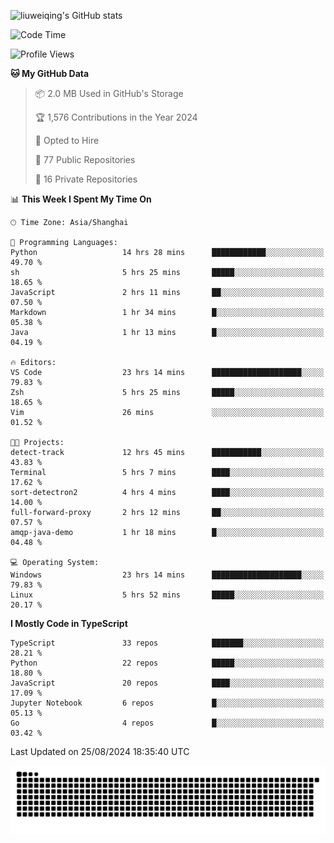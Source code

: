 ![liuweiqing's GitHub stats](https://github-readme-stats.vercel.app/api?username=14790897&show_icons=true&locale=cn&include_all_commits=true&count_private=true)

<!--START_SECTION:waka-->
![Code Time](http://img.shields.io/badge/Code%20Time-1%2C290%20hrs%2018%20mins-blue)

![Profile Views](http://img.shields.io/badge/Profile%20Views-1-blue)

**🐱 My GitHub Data** 

> 📦 2.0 MB Used in GitHub's Storage 
 > 
> 🏆 1,576 Contributions in the Year 2024
 > 
> 💼 Opted to Hire
 > 
> 📜 77 Public Repositories 
 > 
> 🔑 16 Private Repositories 
 > 
📊 **This Week I Spent My Time On** 

```text
🕑︎ Time Zone: Asia/Shanghai

💬 Programming Languages: 
Python                   14 hrs 28 mins      ████████████░░░░░░░░░░░░░   49.70 % 
sh                       5 hrs 25 mins       █████░░░░░░░░░░░░░░░░░░░░   18.65 % 
JavaScript               2 hrs 11 mins       ██░░░░░░░░░░░░░░░░░░░░░░░   07.50 % 
Markdown                 1 hr 34 mins        █░░░░░░░░░░░░░░░░░░░░░░░░   05.38 % 
Java                     1 hr 13 mins        █░░░░░░░░░░░░░░░░░░░░░░░░   04.19 % 

🔥 Editors: 
VS Code                  23 hrs 14 mins      ████████████████████░░░░░   79.83 % 
Zsh                      5 hrs 25 mins       █████░░░░░░░░░░░░░░░░░░░░   18.65 % 
Vim                      26 mins             ░░░░░░░░░░░░░░░░░░░░░░░░░   01.52 % 

🐱‍💻 Projects: 
detect-track             12 hrs 45 mins      ███████████░░░░░░░░░░░░░░   43.83 % 
Terminal                 5 hrs 7 mins        ████░░░░░░░░░░░░░░░░░░░░░   17.62 % 
sort-detectron2          4 hrs 4 mins        ████░░░░░░░░░░░░░░░░░░░░░   14.00 % 
full-forward-proxy       2 hrs 12 mins       ██░░░░░░░░░░░░░░░░░░░░░░░   07.57 % 
amqp-java-demo           1 hr 18 mins        █░░░░░░░░░░░░░░░░░░░░░░░░   04.48 % 

💻 Operating System: 
Windows                  23 hrs 14 mins      ████████████████████░░░░░   79.83 % 
Linux                    5 hrs 52 mins       █████░░░░░░░░░░░░░░░░░░░░   20.17 % 
```

**I Mostly Code in TypeScript** 

```text
TypeScript               33 repos            ███████░░░░░░░░░░░░░░░░░░   28.21 % 
Python                   22 repos            █████░░░░░░░░░░░░░░░░░░░░   18.80 % 
JavaScript               20 repos            ████░░░░░░░░░░░░░░░░░░░░░   17.09 % 
Jupyter Notebook         6 repos             █░░░░░░░░░░░░░░░░░░░░░░░░   05.13 % 
Go                       4 repos             █░░░░░░░░░░░░░░░░░░░░░░░░   03.42 % 
```




 Last Updated on 25/08/2024 18:35:40 UTC
<!--END_SECTION:waka-->

<picture>
  <source media="(prefers-color-scheme: dark)" srcset="https://raw.githubusercontent.com/14790897/14790897/output/github-contribution-grid-snake-dark.svg" />
  <source media="(prefers-color-scheme: light)" srcset="https://raw.githubusercontent.com/14790897/14790897/output/github-contribution-grid-snake.svg" />
  <img alt="github-snake" src="https://raw.githubusercontent.com/14790897/14790897/output/github-contribution-grid-snake.svg" />
</picture>
